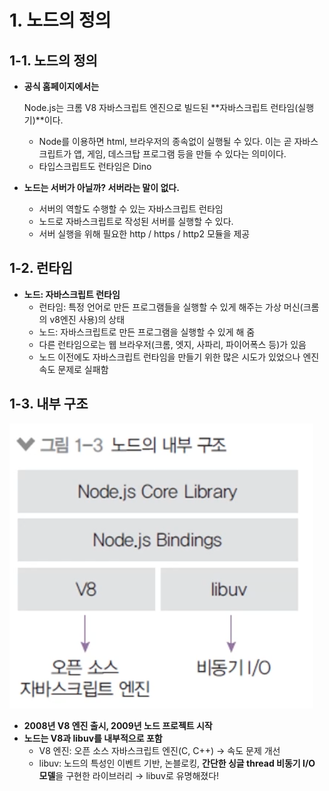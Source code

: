 ﻿# 1. 노드의 정의

## 1-1. 노드의 정의

- **공식 홈페이지에서는**

  Node.js는 크롬 V8 자바스크립트 엔진으로 빌드된 **자바스크립트 런타임(실행기)**이다.

  - Node를 이용하면 html, 브라우저의 종속없이 실행될 수 있다.
    이는 곧 자바스크립트가 앱, 게임, 데스크탑 프로그램 등을 만들 수 있다는 의미이다.
  - 타입스크립트도 런타임은 Dino

- **노드는 서버가 아닐까? 서버라는 말이 없다.**
  - 서버의 역할도 수행할 수 있는 자바스크립트 런타임
  - 노드로 자바스크립트로 작성된 서버를 실행할 수 있다.
  - 서버 실행을 위해 필요한 http / https / http2 모듈을 제공

## 1-2. 런타임

- **노드: 자바스크립트 런타임**
  - 런타임: 특정 언어로 만든 프로그램들을 실행할 수 있게 해주는 가상 머신(크롬의 v8엔진 사용)의 상태
  - 노드: 자바스크립트로 만든 프로그램을 실행할 수 있게 해 줌
  - 다른 런타임으로는 웹 브라우저(크롬, 엣지, 사파리, 파이어폭스 등)가 있음
  - 노드 이전에도 자바스크립트 런타임을 만들기 위한 많은 시도가 있었으나 엔진 속도 문제로 실패함

## 1-3. 내부 구조

![](../img/210208-1.png)

- **2008년 V8 엔진 출시, 2009년 노드 프로젝트 시작**
- **노드는 V8과 libuv를 내부적으로 포함**
  - V8 엔진: 오픈 소스 자바스크립트 엔진(C, C++) → 속도 문제 개선
  - libuv: 노드의 특성인 이벤트 기반, 논블로킹, **간단한 싱글 thread 비동기 I/O 모델**을 구현한 라이브러리 → libuv로 유명해졌다!
